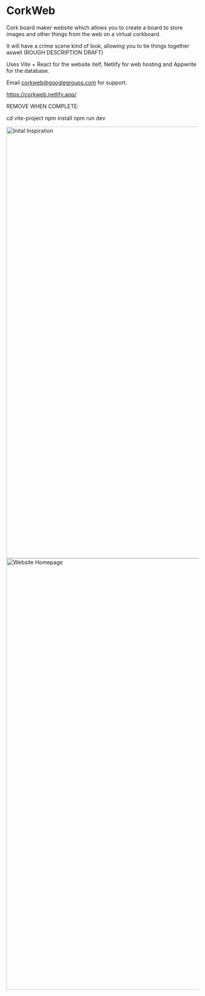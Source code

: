 # CorkWeb
Cork board maker website which allows you to create a board to store images and other things from the web on a virtual corkboard.

It will have a crime scene kind of look, allowing you to tie things together aswell (ROUGH DESCRIPTION DRAFT)

Uses Vite + React for the website itelf, Netlify for web hosting and Appwrite for the database.

Email corkweb@googlegroups.com for support.

https://corkweb.netlify.app/

REMOVE WHEN COMPLETE:

cd vite-project
  npm install
  npm run dev

<img width="1130" alt="Inital Inspiration" src="https://github.com/user-attachments/assets/563676a8-a3ee-4f33-b91f-d559d68ac058">
<img width="1130" alt="Website Homepage" src="https://files.catbox.moe/6yfls4.jpg">


